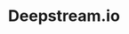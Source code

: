---
codehost: https://github.com/https://github.com/deepstreamIO
logohandle: deepstreamio
sort: deepstream
title: Deepstream.io
twitter: https://x.com/deepstreamHub
website: https://deepstream.io/
---